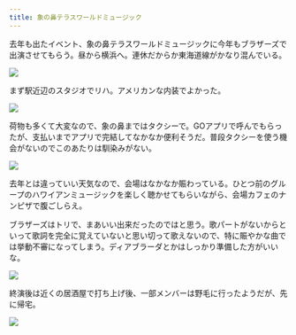 ```yaml
---
title: 象の鼻テラスワールドミュージック
---
```


去年も出たイベント、象の鼻テラスワールドミュージックに今年もブラザーズで出演させてもらう。昼から横浜へ。連休だからか東海道線がかなり混んでいる。

![](https://photos.apkas.net/medium/202502/20250223-G3000239.webp)

まず駅近辺のスタジオでリハ。アメリカンな内装でよかった。

![](https://photos.apkas.net/medium/202502/20250223-G3000246.webp)

荷物も多くて大変なので、象の鼻まではタクシーで。GOアプリで呼んでもらったが、支払いまでアプリで完結してなかなか便利そうだ。普段タクシーを使う機会がないのでこのあたりは馴染みがない。

![](https://photos.apkas.net/medium/202502/20250223-G3000249.webp)

去年とは違っていい天気なので、会場はなかなか賑わっている。ひとつ前のグループのハワイアンミュージックを楽しく聴かせてもらいながら、会場カフェのナンピザで腹ごしらえ。

ブラザーズはトリで、まあいい出来だったのではと思う。歌パートがないからといって歌詞を完全に覚えていないと思い切って歌えないので、特に賑やかな曲では挙動不審になってしまう。ディアブラーダとかはしっかり準備した方がいいな。

![](https://photos.apkas.net/medium/202502/20250223-G3000253.webp)

終演後は近くの居酒屋で打ち上げ後、一部メンバーは野毛に行ったようだが、先に帰宅。

![](https://photos.apkas.net/medium/202502/20250223-G3000260.webp)
